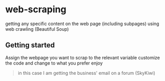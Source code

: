 # web-scraping
getting any specific content on the web page (including subpages) using web crawling (Beautiful Soup)

## Getting started

Assign the webpage you want to scrap to the relevant variable
customize the code and change to what you prefer
enjoy

> in this case I am getting the business' email on a forum (SkyKiwi)
